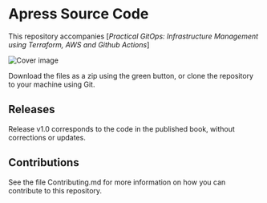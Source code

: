 # Apress Source Code

This repository accompanies [*Practical GitOps: Infrastructure Management using Terraform, AWS and Github Actions*]

[comment]: #cover
![Cover image](9781484286722.JPG)

Download the files as a zip using the green button, or clone the repository to your machine using Git.

## Releases

Release v1.0 corresponds to the code in the published book, without corrections or updates.

## Contributions

See the file Contributing.md for more information on how you can contribute to this repository.